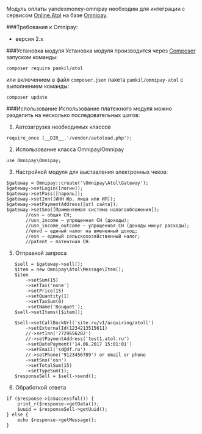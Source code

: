 Модуль оплаты yandexmoney-omnipay необходим для интеграции с сервисом [Online.Atol](http://online.atol.ru/) на базе [Omnipay](http://omnipay.thephpleague.com/).

###Требования к Omnipay:
* версия 2.x

###Установка модуля
Установка модуля производится через [Composer](https://getcomposer.org/) запуском команды:
```
composer require pamkil/atol
```
или включением в файл `composer.json` пакета `pamkil/omnipay-atol` с выполнением команды:
```
composer update
```
###Использование
Использование платежного модуля можно разделить на несколько последовательных шагов:

1. Автозагрузка необходимых классов
 ```
require_once (__DIR__.'/vendor/autoload.php');
 ```

2. Использование класса Omnipay/Omnipay
 ```
use Omnipay\Omnipay;
 ```
3. Настройкой модуля для выставления электронных чеков:
 ```
$gateway = Omnipay::create('\Omnipay\Atol\Gateway');
$gateway->setLogin([логин]);
$gateway->setPass([пароль]);
$gateway->setInn([ИНН Юр. лица или ИП]);
$gateway->setPaymentAddress([url сайта]);
$gateway->setSno([Применяемая система налогообложения]); 
        //osn – общая СН;
        //usn_income – упрощенная СН (доходы);
        //usn_income_outcome – упрощенная СН (доходы минус расходы);
        //envd – единый налог на вмененный доход;
        //esn – единый сельскохозяйственный налог;
        //patent – патентная СН. 

 ```
5. Отправкой запроса
 ```
    $sell = $gateway->sell();
    $item = new Omnipay\Atol\Message\Item();
    $item
        ->setSum(15)
        ->setTax('none')
        ->setPrice(15)
        ->setQuantity(1)
        ->setTaxSum(0)
        ->setName('Bouquet');
    $sell->setItems([$item]);
    
    $sell->setCallBackUrl('site.ru/v1/acquiring/atoll')
        ->setExternalId(1234213515611)
        //->setInn('7729656202')
        //->setPaymentAddress('test1.atol.ru')
        ->setDatePayment('14.06.2017 15:01:01')
        ->setEmail('sd@df.ru')
        //->setPhone('9123456789') or email or phone
        ->setSno('osn')
        ->setTotalSum(15)
        ->setTypeSum(1);
    $responseSell = $sell->send();
 ```
6. Обработкой ответа 
```
if ($response->isSuccessful()) {
    print_r($response->getData());
    $uuid = $responseSell->getUuid();
} else {
    echo $response->getMessage();
}
```